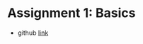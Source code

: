 # Assignment 1: Basics
* github [link](https://github.com/stanford-cs336/assignment1-basics/tree/main)